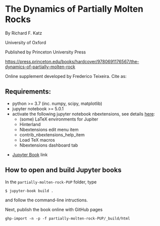 # The Dynamics of Partially Molten Rocks

By Richard F. Katz

University of Oxford

Published by Princeton University Press

https://press.princeton.edu/books/hardcover/9780691176567/the-dynamics-of-partially-molten-rock

Online supplement developed by Frederico Teixeira. Cite as: 

## Requirements:

* python >= 3.7 (inc. numpy, scipy, matplotlib)
* jupyter notebook >= 5.0.1
* activate the following jupyter notebook nbextensions, see details [here](http://tljh.jupyter.org/en/latest/howto/admin/enable-extensions.html):
  * (some) LaTeX environments for Jupiter
  * Hinterland
  * Nbextensions edit menu item
  * contrib_nbextensions_help_item
  * Load TeX macros
  * Nbextensions dashboard tab

- [Jupyter Book](https://jupyterbook.org/intro.html) link

## How to open and build Jupyter books

In the `partially-molten-rock-PUP` folder, type

```
$ jupyter-book build .
```
and follow the command-line intructions.

Next, publish the book online with GitHub pages

```
ghp-import -n -p -f partially-molten-rock-PUP/_build/html
```
